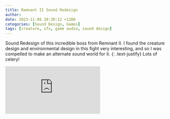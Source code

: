 ```yaml
---
title: Remnant II Sound Redesign
author: 
date: 2023-11-08 20:30:12 +1200
categories: [Sound Design, Games]
tags: [creature, sfx, game audio, sound design]
---
```


Sound Redesign of this incredible boss from Remnant II. I found the creature design and environmental design in this fight very interesting, and so I was compelled to make an alternate sound world for it.
{: .text-justify}
Lots of celery!

<div class="video-container">
  <iframe class="video" src="https://www.youtube.com/embed/kTHucVqnrGg?si=OZFQdf2Oh-sjDyc2" frameborder="0" allowfullscreen></iframe>
</div>
